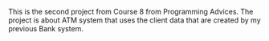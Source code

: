 This is the second project from Course 8 from Programming Advices. The project is about ATM system that uses the client data that are created by my previous Bank system.
